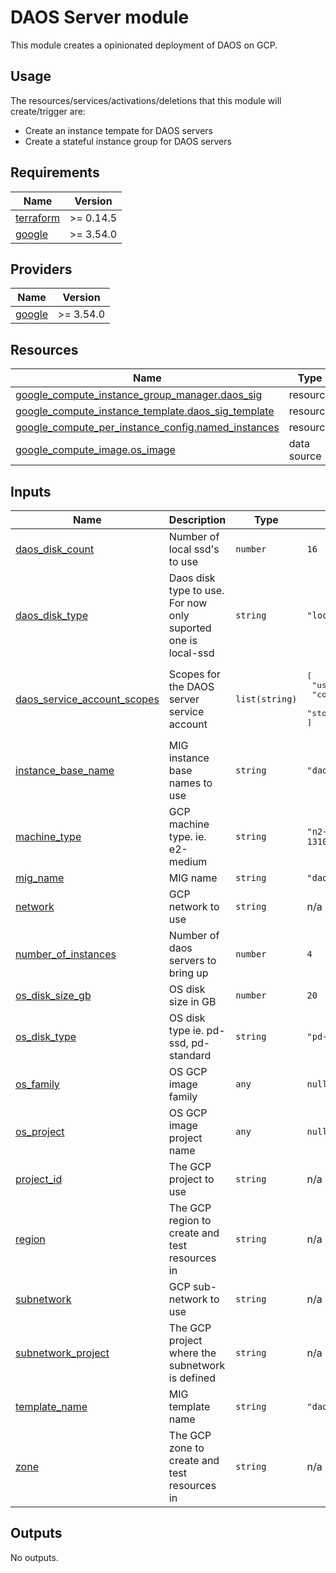# DAOS Server module

This module creates a opinionated deployment of DAOS on GCP.

## Usage

The resources/services/activations/deletions that this module will create/trigger are:
- Create an instance tempate for DAOS servers
- Create a stateful instance group for DAOS servers

## Requirements

| Name | Version |
|------|---------|
| <a name="requirement_terraform"></a> [terraform](#requirement\_terraform) | >= 0.14.5 |
| <a name="requirement_google"></a> [google](#requirement\_google) | >= 3.54.0 |

## Providers

| Name | Version |
|------|---------|
| <a name="provider_google"></a> [google](#provider\_google) | >= 3.54.0 |


## Resources

| Name | Type |
|------|------|
| [google_compute_instance_group_manager.daos_sig](https://registry.terraform.io/providers/hashicorp/google/latest/docs/resources/compute_instance_group_manager) | resource |
| [google_compute_instance_template.daos_sig_template](https://registry.terraform.io/providers/hashicorp/google/latest/docs/resources/compute_instance_template) | resource |
| [google_compute_per_instance_config.named_instances](https://registry.terraform.io/providers/hashicorp/google/latest/docs/resources/compute_per_instance_config) | resource |
| [google_compute_image.os_image](https://registry.terraform.io/providers/hashicorp/google/latest/docs/data-sources/compute_image) | data source |

## Inputs

| Name | Description | Type | Default | Required |
|------|-------------|------|---------|:--------:|
| <a name="input_daos_disk_count"></a> [daos\_disk\_count](#input\_daos\_disk\_count) | Number of local ssd's to use | `number` | `16` | no |
| <a name="input_daos_disk_type"></a> [daos\_disk\_type](#input\_daos\_disk\_type) | Daos disk type to use. For now only suported one is local-ssd | `string` | `"local-ssd"` | no |
| <a name="input_daos_service_account_scopes"></a> [daos\_service\_account\_scopes](#input\_daos\_service\_account\_scopes) | Scopes for the DAOS server service account | `list(string)` | <pre>[<br>  "userinfo-email",<br>  "compute-ro",<br>  "storage-ro"<br>]</pre> | no |
| <a name="input_instance_base_name"></a> [instance\_base\_name](#input\_instance\_base\_name) | MIG instance base names to use | `string` | `"daos-server"` | no |
| <a name="input_machine_type"></a> [machine\_type](#input\_machine\_type) | GCP machine type. ie. e2-medium | `string` | `"n2-custom-20-131072"` | no |
| <a name="input_mig_name"></a> [mig\_name](#input\_mig\_name) | MIG name | `string` | `"daos-server"` | no |
| <a name="input_network"></a> [network](#input\_network) | GCP network to use | `string` | n/a | yes |
| <a name="input_number_of_instances"></a> [number\_of\_instances](#input\_number\_of\_instances) | Number of daos servers to bring up | `number` | `4` | no |
| <a name="input_os_disk_size_gb"></a> [os\_disk\_size\_gb](#input\_os\_disk\_size\_gb) | OS disk size in GB | `number` | `20` | no |
| <a name="input_os_disk_type"></a> [os\_disk\_type](#input\_os\_disk\_type) | OS disk type ie. pd-ssd, pd-standard | `string` | `"pd-ssd"` | no |
| <a name="input_os_family"></a> [os\_family](#input\_os\_family) | OS GCP image family | `any` | `null` | no |
| <a name="input_os_project"></a> [os\_project](#input\_os\_project) | OS GCP image project name | `any` | `null` | no |
| <a name="input_project_id"></a> [project\_id](#input\_project\_id) | The GCP project to use | `string` | n/a | yes |
| <a name="input_region"></a> [region](#input\_region) | The GCP region to create and test resources in | `string` | n/a | yes |
| <a name="input_subnetwork"></a> [subnetwork](#input\_subnetwork) | GCP sub-network to use | `string` | n/a | yes |
| <a name="input_subnetwork_project"></a> [subnetwork\_project](#input\_subnetwork\_project) | The GCP project where the subnetwork is defined | `string` | n/a | yes |
| <a name="input_template_name"></a> [template\_name](#input\_template\_name) | MIG template name | `string` | `"daos-server"` | no |
| <a name="input_zone"></a> [zone](#input\_zone) | The GCP zone to create and test resources in | `string` | n/a | yes |

## Outputs

No outputs.
